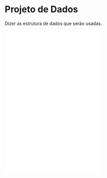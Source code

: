 # Projeto de Dados

Dizer as estrutura de dados que serão usadas.



![Projeto Conceitual](projConceitual.md)
![Projeto Lógico](projLogico.md)
![Projeto Físico](projFisico.md)